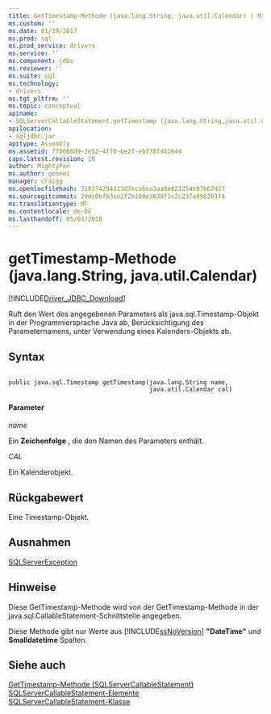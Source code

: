 ```yaml
---
title: GetTimestamp-Methode (java.lang.String, java.util.Calendar) | Microsoft Docs
ms.custom: ''
ms.date: 01/19/2017
ms.prod: sql
ms.prod_service: drivers
ms.service: ''
ms.component: jdbc
ms.reviewer: ''
ms.suite: sql
ms.technology:
- drivers
ms.tgt_pltfrm: ''
ms.topic: conceptual
apiname:
- SQLServerCallableStatement.getTimestamp (java.lang.String,java.util.Calendar)
apilocation:
- sqljdbc.jar
apitype: Assembly
ms.assetid: 770668d9-2e52-4ff0-be2f-ebf78fd41644
caps.latest.revision: 10
author: MightyPen
ms.author: genemi
manager: craigg
ms.openlocfilehash: 310374294313d7eca6ea3aa8e821254e07b67d27
ms.sourcegitcommit: 2ddc0bfb3ce2f2b160e3638f1c2c237a898263f4
ms.translationtype: MT
ms.contentlocale: de-DE
ms.lasthandoff: 05/03/2018
---
```

# <a name="gettimestamp-method-javalangstring-javautilcalendar"></a>getTimestamp-Methode (java.lang.String, java.util.Calendar)
[!INCLUDE[Driver_JDBC_Download](../../../includes/driver_jdbc_download.md)]

  Ruft den Wert des angegebenen Parameters als java.sql.Timestamp-Objekt in der Programmiersprache Java ab, Berücksichtigung des Parameternamens, unter Verwendung eines Kalenders-Objekts ab.  
  
## <a name="syntax"></a>Syntax  
  
```  
  
public java.sql.Timestamp getTimestamp(java.lang.String name,  
                                       java.util.Calendar cal)  
```  
  
#### <a name="parameters"></a>Parameter  
 *name*  
  
 Ein **Zeichenfolge** , die den Namen des Parameters enthält.  
  
 *CAL*  
  
 Ein Kalenderobjekt.  
  
## <a name="return-value"></a>Rückgabewert  
 Eine Timestamp-Objekt.  
  
## <a name="exceptions"></a>Ausnahmen  
 [SQLServerException](../../../connect/jdbc/reference/sqlserverexception-class.md)  
  
## <a name="remarks"></a>Hinweise  
 Diese GetTimestamp-Methode wird von der GetTimestamp-Methode in der java.sql.CallableStatement-Schnittstelle angegeben.  
  
 Diese Methode gibt nur Werte aus [!INCLUDE[ssNoVersion](../../../includes/ssnoversion_md.md)] **"DateTime"** und **Smalldatetime** Spalten.  
  
## <a name="see-also"></a>Siehe auch  
 [GetTimestamp-Methode &#40;SQLServerCallableStatement&#41;](../../../connect/jdbc/reference/gettimestamp-method-sqlservercallablestatement.md)   
 [SQLServerCallableStatement-Elemente](../../../connect/jdbc/reference/sqlservercallablestatement-members.md)   
 [SQLServerCallableStatement-Klasse](../../../connect/jdbc/reference/sqlservercallablestatement-class.md)  
  
  

